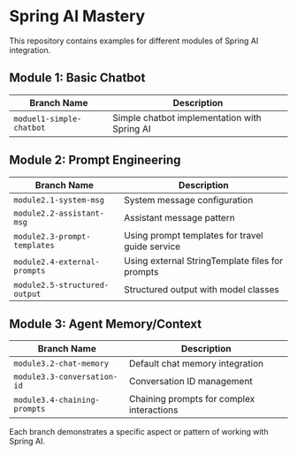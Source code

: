 # Spring AI Mastery

This repository contains examples for different modules of Spring AI integration.

## Module 1: Basic Chatbot

| Branch Name                  | Description                                      |
|------------------------------|--------------------------------------------------|
| `moduel1-simple-chatbot`     | Simple chatbot implementation with Spring AI      |

## Module 2: Prompt Engineering

| Branch Name                     | Description                                     |
|----------------------------------|-------------------------------------------------|
| `module2.1-system-msg`           | System message configuration                    |
| `module2.2-assistant-msg`        | Assistant message pattern                       |
| `module2.3-prompt-templates`     | Using prompt templates for travel guide service |
| `module2.4-external-prompts`     | Using external StringTemplate files for prompts |
| `module2.5-structured-output`    | Structured output with model classes            |

## Module 3: Agent Memory/Context

| Branch Name                  | Description                        |
|------------------------------|------------------------------------|
| `module3.2-chat-memory`      | Default chat memory integration |
| `module3.3-conversation-id`  | Conversation ID management |
| `module3.4-chaining-prompts` | Chaining prompts for complex interactions |

Each branch demonstrates a specific aspect or pattern of working with Spring AI.
